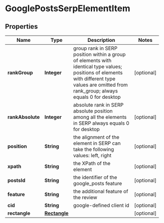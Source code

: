 

# GooglePostsSerpElementItem


## Properties

| Name | Type | Description | Notes |
|------------ | ------------- | ------------- | -------------|
|**rankGroup** | **Integer** | group rank in SERP position within a group of elements with identical type values; positions of elements with different type values are omitted from rank_group; always equals 0 for desktop |  [optional] |
|**rankAbsolute** | **Integer** | absolute rank in SERP absolute position among all the elements in SERP always equals 0 for desktop |  [optional] |
|**position** | **String** | the alignment of the element in SERP can take the following values: left, right |  [optional] |
|**xpath** | **String** | the XPath of the element |  [optional] |
|**postsId** | **String** | the identifier of the google_posts feature |  [optional] |
|**feature** | **String** | the additional feature of the review |  [optional] |
|**cid** | **String** | google-defined client id |  [optional] |
|**rectangle** | [**Rectangle**](Rectangle.md) |  |  [optional] |



